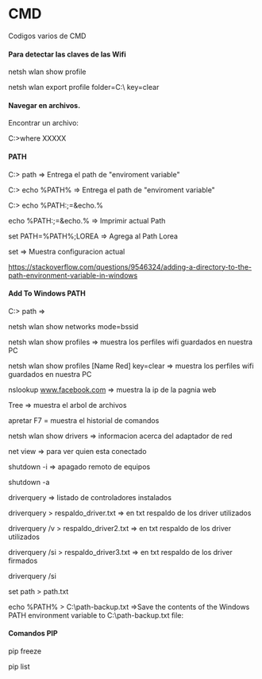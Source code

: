 # CMD
Codigos varios de CMD

#### Para detectar las claves de las Wifi

netsh wlan show profile

netsh wlan export profile folder=C:\ key=clear


#### Navegar en archivos.
Encontrar un archivo:

C:\>where XXXXX

#### PATH

C:\> path => Entrega el path de "enviroment variable"

C:\> echo %PATH% => Entrega el path de "enviroment variable"

C:\> echo %PATH:;=&echo.%

echo %PATH:;=&echo.% => Imprimir actual Path

set PATH=%PATH%;LOREA => Agrega al Path Lorea

set => Muestra configuracion actual

https://stackoverflow.com/questions/9546324/adding-a-directory-to-the-path-environment-variable-in-windows


#### Add To Windows PATH
C:\> path =>

netsh wlan show networks mode=bssid

netsh wlan show profiles => muestra los perfiles wifi guardados en nuestra PC

netsh wlan show profiles [Name Red] key=clear => muestra los perfiles wifi guardados en nuestra PC

nslookup www.facebook.com => muestra la ip de la pagnia web

Tree => muestra el arbol de archivos

apretar F7 = muestra el historial de comandos

netsh wlan show drivers => informacion acerca del adaptador de red

net view => para ver quien esta conectado

shutdown -i => apagado remoto de equipos

shutdown -a

driverquery => listado de controladores instalados

driverquery > respaldo_driver.txt => en txt respaldo de los driver utilizados

driverquery /v > respaldo_driver2.txt => en txt respaldo de los driver utilizados

driverquery /si > respaldo_driver3.txt  => en txt respaldo de los driver firmados

driverquery /si

set path > path.txt

echo %PATH% > C:\path-backup.txt =>Save the contents of the Windows PATH environment variable to C:\path-backup.txt file:

#### Comandos PIP

pip freeze

pip list
